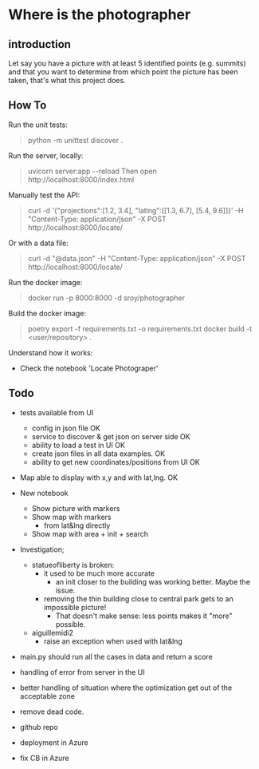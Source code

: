 # Where is the photographer


## introduction

Let say you have a picture with at least 5 identified points (e.g. summits) and that you want to determine from which point the picture has been taken, that's what this project does.


## How To

Run the unit tests:
  > python -m unittest discover .

Run the server, locally:
  > uvicorn server:app --reload
  Then open http://localhost:8000/index.html

Manually test the API:
  > curl -d '{"projections":[1.2, 3.4], "latlng":[[1.3, 6.7], [5.4, 9.6]]}' -H "Content-Type: application/json" -X POST http://localhost:8000/locate/

Or with a data file:
  > curl -d "@data.json" -H "Content-Type: application/json" -X POST http://localhost:8000/locate/

Run the docker image:
  > docker run -p 8000:8000 -d sroy/photographer

Build the docker image:
  > poetry export -f requirements.txt -o requirements.txt
  > docker build -t <user/repository> .

Understand how it works:
 - Check the notebook 'Locate Photograper'


## Todo

 - tests available from UI
    - config in json file                                     OK
    - service to discover & get json on server side           OK
    - ability to load a test in UI                            OK
    - create json files in all data examples.                 OK
    - ability to get new coordinates/positions from UI        OK

 - Map able to display with x,y and with lat,lng.             OK

 - New notebook
    - Show picture with markers
    - Show map with markers
      - from lat&lng directly
    - Show map with area + init + search
 
  - Investigation;
    - statueofliberty is broken:
      - it used to be much more accurate
        - an init closer to the building was working better. Maybe the issue.
      - removing the thin building close to central park gets to an impossible picture!
        - That doesn't make sense: less points makes it "more" possible.
    - aiguillemidi2
      - raise an exception when used with lat&lng

 - main.py should run all the cases in data and return a score
 - handling of error from server in the UI
 - better handling of situation where the optimization get out of the acceptable zone
 - remove dead code.
 - github repo
 - deployment in Azure
 - fix CB in Azure
 

